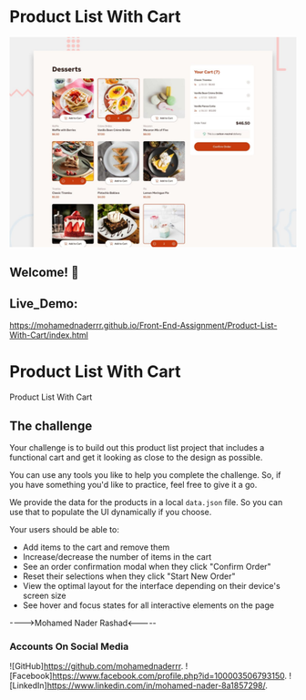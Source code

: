 # Product List With Cart

![Design preview for the Product list with cart coding challenge](./design/preview.jpg)

## Welcome! 👋

## Live_Demo:
https://mohamednaderrr.github.io/Front-End-Assignment/Product-List-With-Cart/index.html

# Product List With Cart
Product List With Cart

## The challenge

Your challenge is to build out this product list project that includes a functional cart and get it looking as close to the design as possible.

You can use any tools you like to help you complete the challenge. So, if you have something you'd like to practice, feel free to give it a go.

We provide the data for the products in a local `data.json` file. So you can use that to populate the UI dynamically if you choose.

Your users should be able to: 

- Add items to the cart and remove them
- Increase/decrease the number of items in the cart
- See an order confirmation modal when they click "Confirm Order"
- Reset their selections when they click "Start New Order"
- View the optimal layout for the interface depending on their device's screen size
- See hover and focus states for all interactive elements on the page



---->Mohamed Nader Rashad<-----


### Accounts On Social Media
![GitHub]https://github.com/mohamednaderrr.
![Facebook]https://www.facebook.com/profile.php?id=100003506793150.
![LinkedIn]https://www.linkedin.com/in/mohamed-nader-8a1857298/.
